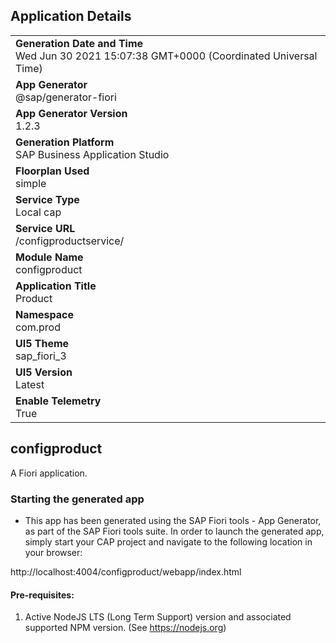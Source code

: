 ## Application Details
|               |
| ------------- |
|**Generation Date and Time**<br>Wed Jun 30 2021 15:07:38 GMT+0000 (Coordinated Universal Time)|
|**App Generator**<br>@sap/generator-fiori|
|**App Generator Version**<br>1.2.3|
|**Generation Platform**<br>SAP Business Application Studio|
|**Floorplan Used**<br>simple|
|**Service Type**<br>Local cap|
|**Service URL**<br>/configproductservice/
|**Module Name**<br>configproduct|
|**Application Title**<br>Product|
|**Namespace**<br>com.prod|
|**UI5 Theme**<br>sap_fiori_3|
|**UI5 Version**<br>Latest|
|**Enable Telemetry**<br>True|

## configproduct

A Fiori application.

### Starting the generated app

-   This app has been generated using the SAP Fiori tools - App Generator, as part of the SAP Fiori tools suite.  In order to launch the generated app, simply start your CAP project and navigate to the following location in your browser:

http://localhost:4004/configproduct/webapp/index.html

#### Pre-requisites:

1. Active NodeJS LTS (Long Term Support) version and associated supported NPM version.  (See https://nodejs.org)


